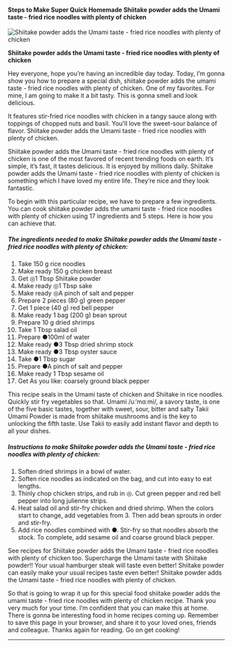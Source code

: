             

#### Steps to Make Super Quick Homemade Shiitake powder adds the Umami taste - fried rice noodles with plenty of chicken

![Shiitake powder adds the Umami taste - fried rice noodles with plenty of chicken](https://img-global.cpcdn.com/recipes/16cbb9d9e26d0372/751x532cq70/shiitake-powder-adds-the-umami-taste-fried-rice-noodles-with-plenty-of-chicken-recipe-main-photo.jpg)

**Shiitake powder adds the Umami taste - fried rice noodles with plenty of chicken**

Hey everyone, hope you’re having an incredible day today. Today, I’m gonna show you how to prepare a special dish, shiitake powder adds the umami taste - fried rice noodles with plenty of chicken. One of my favorites. For mine, I am going to make it a bit tasty. This is gonna smell and look delicious.

It features stir-fried rice noodles with chicken in a tangy sauce along with toppings of chopped nuts and basil. You'll love the sweet-sour balance of flavor. Shiitake powder adds the Umami taste - fried rice noodles with plenty of chicken.

Shiitake powder adds the Umami taste - fried rice noodles with plenty of chicken is one of the most favored of recent trending foods on earth. It’s simple, it’s fast, it tastes delicious. It is enjoyed by millions daily. Shiitake powder adds the Umami taste - fried rice noodles with plenty of chicken is something which I have loved my entire life. They’re nice and they look fantastic.

To begin with this particular recipe, we have to prepare a few ingredients. You can cook shiitake powder adds the umami taste - fried rice noodles with plenty of chicken using 17 ingredients and 5 steps. Here is how you can achieve that.

##### The ingredients needed to make Shiitake powder adds the Umami taste - fried rice noodles with plenty of chicken:

1.  Take 150 g rice noodles
2.  Make ready 150 g chicken breast
3.  Get ◎1 Tbsp Shiitake powder
4.  Make ready ◎1 Tbsp sake
5.  Make ready ◎A pinch of salt and pepper
6.  Prepare 2 pieces (80 g) green pepper
7.  Get 1 piece (40 g) red bell pepper
8.  Make ready 1 bag (200 g) bean sprout
9.  Prepare 10 g dried shrimps
10.  Take 1 Tbsp salad oil
11.  Prepare ●100ml of water
12.  Make ready ●3 Tbsp dried shrimp stock
13.  Make ready ●3 Tbsp oyster sauce
14.  Take ●1 Tbsp sugar
15.  Prepare ●A pinch of salt and pepper
16.  Make ready 1 Tbsp sesame oil
17.  Get As you like: coarsely ground black pepper

This recipe seals in the Umami taste of chicken and Shiitake in rice noodles. Quickly stir fry vegetables so that. Umami /uːˈmɑːmi/, a savory taste, is one of the five basic tastes, together with sweet, sour, bitter and salty Takii Umami Powder is made from shiitake mushrooms and is the key to unlocking the fifth taste. Use Takii to easily add instant flavor and depth to all your dishes.

##### Instructions to make Shiitake powder adds the Umami taste - fried rice noodles with plenty of chicken:

1.  Soften dried shrimps in a bowl of water.
2.  Soften rice noodles as indicated on the bag, and cut into easy to eat lengths.
3.  Thinly chop chicken strips, and rub in ◎. Cut green pepper and red bell pepper into long julienne strips.
4.  Heat salad oil and stir-fry chicken and dried shrimp. When the colors start to change, add vegetables from 3. Then add bean sprouts in order and stir-fry.
5.  Add rice noodles combined with ●. Stir-fry so that noodles absorb the stock. To complete, add sesame oil and coarse ground black pepper.

See recipes for Shiitake powder adds the Umami taste - fried rice noodles with plenty of chicken too. Supercharge the Umami taste with Shiitake powder!! Your usual hamburger steak will taste even better! Shiitake powder can easily make your usual recipes taste even better! Shiitake powder adds the Umami taste - fried rice noodles with plenty of chicken.

So that is going to wrap it up for this special food shiitake powder adds the umami taste - fried rice noodles with plenty of chicken recipe. Thank you very much for your time. I’m confident that you can make this at home. There is gonna be interesting food in home recipes coming up. Remember to save this page in your browser, and share it to your loved ones, friends and colleague. Thanks again for reading. Go on get cooking!

* * *